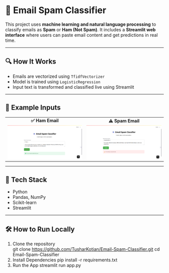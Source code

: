 # 📧 Email Spam Classifier

This project uses **machine learning and natural language processing** to classify emails as **Spam** or **Ham (Not Spam)**. It includes a **Streamlit web interface** where users can paste email content and get predictions in real time.

---

## 🔍 How It Works

- Emails are vectorized using `TfidfVectorizer`
- Model is trained using `LogisticRegression`
- Input text is transformed and classified live using Streamlit

---

## 📸 Example Inputs

<table>
  <tr>
    <td align="center"><b>✅ Ham Email</b></td>
    <td align="center"><b>⚠️ Spam Email</b></td>
  </tr>
  <tr>
    <td>
      <img src="Screenshot%202025-07-26%20223311.png" width="100%" alt="Ham Example">
    </td>
    <td>
      <img src="Screenshot%202025-07-26%20223449.png" width="100%" alt="Spam Example">
    </td>
  </tr>
</table>

---

## 🚀 Tech Stack

- Python
- Pandas, NumPy
- Scikit-learn
- Streamlit

---

## 🛠️ How to Run Locally

1. Clone the repository  
   git clone https://github.com/TusharKotian/Email-Spam-Classifier.git
   cd Email-Spam-Classifier
2. Install Dependencies
    pip install -r requirements.txt
3. Run the App
    streamlit run app.py
